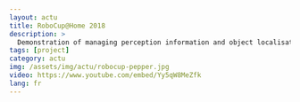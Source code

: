 ```yaml
---
layout: actu
title: RoboCup@Home 2018
description: >
  Demonstration of managing perception information and object localisation in 3D using rgbd camera. Using mobilenet-ssd for object detection and ros wire for multiple objects tracking
tags: [project]
category: actu
img: /assets/img/actu/robocup-pepper.jpg
video: https://www.youtube.com/embed/Yy5qW8MeZfk
lang: fr
---
```

